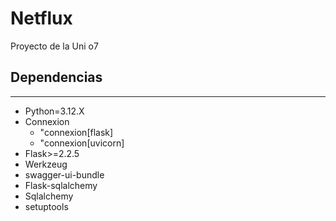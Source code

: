 # Netflux
Proyecto de la Uni o7

## Dependencias
---
- Python=3.12.X
- Connexion
  - "connexion[flask]
  - "connexion[uvicorn]
- Flask>=2.2.5
- Werkzeug
- swagger-ui-bundle
- Flask-sqlalchemy
- Sqlalchemy
- setuptools
